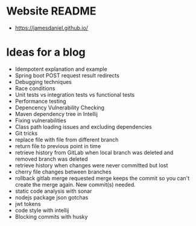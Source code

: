 # Website README

 - <a href="https://jamesdaniel.github.io/">https://jamesdaniel.github.io/</a>

# Ideas for a blog

 - Idempotent explanation and example
 - Spring boot POST request result redirects
 - Debugging techniques
 - Race conditions
 - Unit tests vs integration tests vs functional tests
 - Performance testing
 - Depencency Vulnerability Checking
 - Maven dependency tree in Intellij
 - Fixing vulnerabilities
 - Class path loading issues and excluding dependencies
 - Git tricks
  - replace file with file from different branch
  - return file to previous point in time
  - retrieve history from GitLab when local branch was deleted and removed branch was deleted
  - retrieve history when changes were never committed but lost
  - cherry file changes between branches
  - rollback gitlab merge requested merge keeps the commit so you can't create the merge again. New commit(s) needed.
 - static code analysis with sonar
 - nodejs package json gotchas
 - jwt tokens
 - code style with intellij
 - Blocking commits with husky
